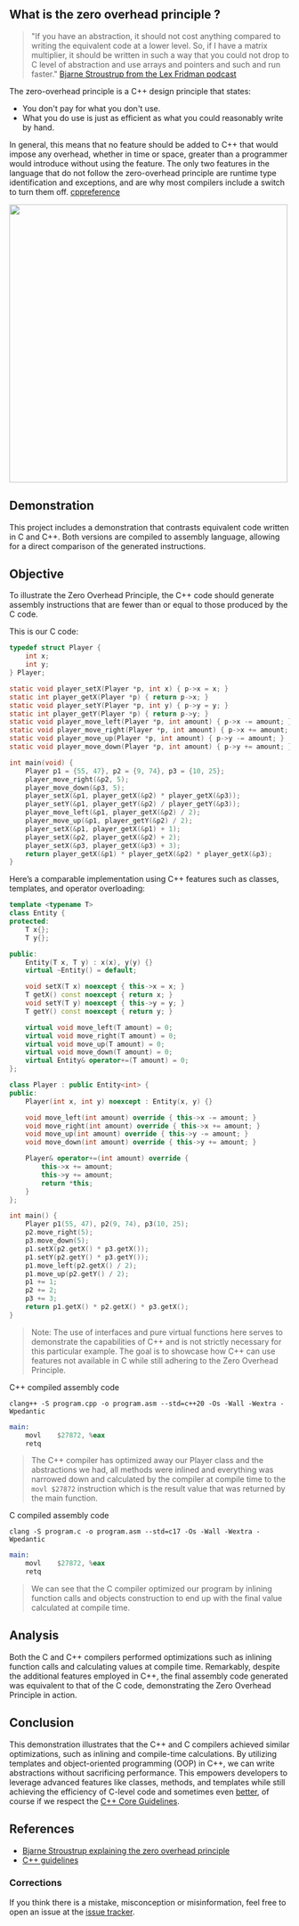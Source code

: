 ## What is the zero overhead principle ?

> "If you have an abstraction, it should not cost anything compared to writing the equivalent code at a lower level. So, if I have a matrix multiplier, it should be written in such a way that you could not drop to C level of abstraction and use arrays and pointers and such and run faster."
> [Bjarne Stroustrup from the Lex Fridman podcast](https://youtu.be/uTxRF5ag27A?t=2655)


The zero-overhead principle is a C++ design principle that states:
- You don't pay for what you don't use.
- What you do use is just as efficient as what you could reasonably write by hand.

In general, this means that no feature should be added to C++ that would impose any overhead, whether in time or space, greater than a programmer would introduce without using the feature.
The only two features in the language that do not follow the zero-overhead principle are runtime type identification and exceptions, and are why most compilers include a switch to turn them off.
[cppreference](https://en.cppreference.com/w/cpp/language/Zero-overhead_principle)

<img src="https://github.com/user-attachments/assets/554f7aa8-b1ea-4dfe-ae61-2316223e1333" width="500"/>

## Demonstration
This project includes a demonstration that contrasts equivalent code written in C and C++. Both versions are compiled to assembly language, allowing for a direct comparison of the generated instructions.

## Objective
To illustrate the Zero Overhead Principle, the C++ code should generate assembly instructions that are fewer than or equal to those produced by the C code.

This is our C code: 
```C
typedef struct Player {
    int x;
    int y;
} Player;

static void player_setX(Player *p, int x) { p->x = x; }
static int player_getX(Player *p) { return p->x; }
static void player_setY(Player *p, int y) { p->y = y; }
static int player_getY(Player *p) { return p->y; }
static void player_move_left(Player *p, int amount) { p->x -= amount; }
static void player_move_right(Player *p, int amount) { p->x += amount; }
static void player_move_up(Player *p, int amount) { p->y -= amount; }
static void player_move_down(Player *p, int amount) { p->y += amount; }

int main(void) {
    Player p1 = {55, 47}, p2 = {9, 74}, p3 = {10, 25};
    player_move_right(&p2, 5);
    player_move_down(&p3, 5);
    player_setX(&p1, player_getX(&p2) * player_getX(&p3));
    player_setY(&p1, player_getY(&p2) / player_getY(&p3));
    player_move_left(&p1, player_getX(&p2) / 2);
    player_move_up(&p1, player_getY(&p2) / 2);
    player_setX(&p1, player_getX(&p1) + 1);
    player_setX(&p2, player_getX(&p2) + 2);
    player_setX(&p3, player_getX(&p3) + 3);
    return player_getX(&p1) * player_getX(&p2) * player_getX(&p3);
}
```

Here’s a comparable implementation using C++ features such as classes, templates, and operator overloading:
```C++
template <typename T>
class Entity {
protected:
    T x{};
    T y{};

public:
    Entity(T x, T y) : x(x), y(y) {}
    virtual ~Entity() = default;

    void setX(T x) noexcept { this->x = x; }
    T getX() const noexcept { return x; }
    void setY(T y) noexcept { this->y = y; }
    T getY() const noexcept { return y; }

    virtual void move_left(T amount) = 0;
    virtual void move_right(T amount) = 0;
    virtual void move_up(T amount) = 0;
    virtual void move_down(T amount) = 0;
    virtual Entity& operator+=(T amount) = 0;
};

class Player : public Entity<int> {
public:
    Player(int x, int y) noexcept : Entity(x, y) {}

    void move_left(int amount) override { this->x -= amount; }
    void move_right(int amount) override { this->x += amount; }
    void move_up(int amount) override { this->y -= amount; }
    void move_down(int amount) override { this->y += amount; }

    Player& operator+=(int amount) override {
        this->x += amount;
        this->y += amount;
        return *this;
    }
};

int main() {
    Player p1(55, 47), p2(9, 74), p3(10, 25);
    p2.move_right(5);
    p3.move_down(5);
    p1.setX(p2.getX() * p3.getX());
    p1.setY(p2.getY() * p3.getY());
    p1.move_left(p2.getX() / 2);
    p1.move_up(p2.getY() / 2);
    p1 += 1;
    p2 += 2;
    p3 += 3;
    return p1.getX() * p2.getX() * p3.getX();
}
```
> Note: The use of interfaces and pure virtual functions here serves to demonstrate the capabilities of C++ and is not strictly necessary for this particular example. The goal is to showcase how C++ can use features not available in C while still adhering to the Zero Overhead Principle.

C++ compiled assembly code
```shell
clang++ -S program.cpp -o program.asm --std=c++20 -Os -Wall -Wextra -Wpedantic
```
```asm
main:                                 
	movl	$27872, %eax               
	retq
```
> The C++ compiler has optimized away our Player class and the abstractions we had, all methods were inlined and
> everything was narrowed down and calculated by the compiler at compile time to the `movl $27872` instruction which is the result value that was returned by the main function.

C compiled assembly code
```shell
clang -S program.c -o program.asm --std=c17 -Os -Wall -Wextra -Wpedantic
```
```asm
main:
	movl	$27872, %eax 
	retq
```
> We can see that the C compiler optimized our program by inlining function calls and objects construction to end up with the final value calculated at compile time.

## Analysis
Both the C and C++ compilers performed optimizations such as inlining function calls and calculating values at compile time. Remarkably, despite the additional features employed in C++, the final assembly code generated was equivalent to that of the C code, demonstrating the Zero Overhead Principle in action.

## Conclusion
This demonstration illustrates that the C++ and C compilers achieved similar optimizations, such as inlining and compile-time calculations. By utilizing templates and object-oriented programming (OOP) in C++, we can write abstractions without sacrificing performance. This empowers developers to leverage advanced features like classes, methods, and templates while still achieving the efficiency of C-level code and sometimes even [better](https://youtu.be/uTxRF5ag27A?t=2678), of course if we respect the [C++ Core Guidelines](https://isocpp.github.io/CppCoreGuidelines/CppCoreGuidelines).

## References
- [Bjarne Stroustrup explaining the zero overhead principle](https://www.youtube.com/watch?v=G5zCGY0tkq8)
- [C++ guidelines](https://isocpp.github.io/CppCoreGuidelines/CppCoreGuidelines)

### Corrections
If you think there is a mistake, misconception or misinformation, feel free to open an issue at the [issue tracker][tracker].

[tracker]: https://github.com/baderouaich//the-zero-overhead-principle/issues

